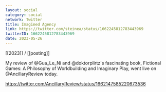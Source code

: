 ```yaml
---
layout: social
category: social
network: Twitter
title: Imagined Agency
link: https://twitter.com/steinea/status/1662245812783443969
twitterID: 1662245812783443969
date: 2023-05-26
---
```


[[2023]] / [[posting]]

My review of @Gua_Le_Ni and @doktorplirtz's fascinating book, Fictional Games: A Philosophy of Worldbuilding and Imaginary Play, went live on @AncillaryReview today.

<https://twitter.com/AncillaryReview/status/1662147585220673536>
